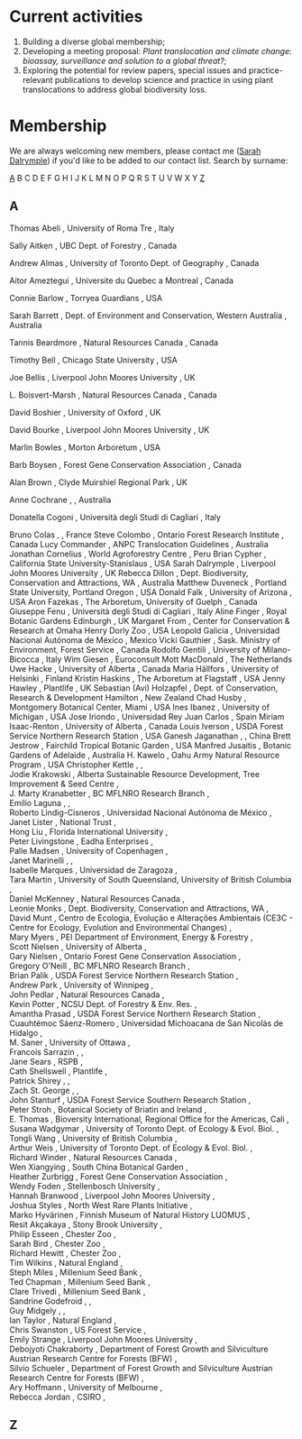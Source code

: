 # Current activities
 1. Building a diverse global membership;
 2. Developing a meeting proposal: *Plant translocation and climate change: bioassay, surveillance and solution to a global threat?*;
 3. Exploring the potential for review papers, special issues and practice-relevant publications to develop science and practice in using plant translocations to address global biodiversity loss.

# Membership

We are always welcoming new members, please contact me ([Sarah Dalrymple](s.e.dalrymple@ljmu.ac.uk)) if you'd like to be added to our contact list.
Search by surname:

[A](##A) B C D E F G H I J K L M N O P Q R S T U V W X Y [Z](##Z)

## A

Thomas	Abeli	,	University of Roma Tre	,	Italy

Sally	Aitken	,	UBC Dept. of Forestry	,	Canada

Andrew	Almas	,	University of Toronto Dept. of Geography	,	Canada

Aitor	Ameztegui	,	 Universite du Quebec a Montreal	,	Canada

Connie	Barlow	,	Torryea Guardians	,	USA

Sarah	Barrett	,	Dept. of Environment and Conservation, Western Australia	,	Australia

Tannis	Beardmore	,	Natural Resources Canada	,	Canada

Timothy	Bell	,	Chicago State University	,	USA

Joe	Bellis	,	Liverpool John Moores University	,	UK

L.	Boisvert-Marsh	,	Natural Resources Canada	,	Canada

David	Boshier	,	University of Oxford	,	UK

David	Bourke	,	Liverpool John Moores University	,	UK

Marlin	Bowles	,	Morton Arboretum	,	USA

Barb	Boysen 	,	Forest Gene Conservation Association	,	Canada

Alan	Brown	,	Clyde Muirshiel Regional Park	,	UK

Anne	Cochrane	,		,	Australia

Donatella	Cogoni	,	Università degli Studi di Cagliari	,	Italy

Bruno	Colas	,		,	France
Steve	Colombo	,	Ontario Forest Research Institute	,	Canada
Lucy	Commander	,	ANPC Translocation Guidelines	,	Australia
Jonathan	Cornelius	,	World Agroforestry Centre	,	Peru
Brian	Cypher	,	California State University-Stanislaus	,	USA
Sarah	Dalrymple	,	Liverpool John Moores University	,	UK
Rebecca	Dillon	,	Dept. Biodiversity, Conservation and Attractions, WA	,	Australia
Matthew	Duveneck	,	Portland State University, Portland Oregon	,	USA
Donald	Falk	,	University of Arizona	,	USA
Aron	Fazekas	,	The Arboretum, University of Guelph	,	Canada
Giuseppe	Fenu	,	Università degli Studi di Cagliari	,	Italy
Aline	Finger	,	Royal Botanic Gardens Edinburgh	,	UK
Margaret	From	,	Center for Conservation & Research at Omaha Henry Dorly Zoo	,	USA
Leopold	Galicia	,	Universidad Nacional Autónoma de México	,	Mexico
Vicki	Gauthier	,	Sask. Ministry of Environment, Forest Service	,	Canada
Rodolfo	Gentili	,	University of Milano-Bicocca	,	Italy
Wim	Giesen	,	Euroconsult Mott MacDonald	,	The Netherlands
Uwe	Hacke	,	University of Alberta	,	Canada
Maria	Hällfors	,	University of Helsinki	,	Finland
Kristin	Haskins	,	The Arboretum at Flagstaff	,	USA
Jenny	Hawley	,	Plantlife	,	UK
Sebastian (Avi)	Holzapfel	,	Dept. of Conservation, Research & Development Hamilton	,	New Zealand
Chad	Husby	,	Montgomery Botanical Center, Miami	,	USA
Ines	Ibanez	,	University of Michigan	,	USA
Jose	Iriondo	,	Universidad Rey Juan Carlos	,	Spain
Miriam	Isaac-Renton	,	University of Alberta	,	Canada
Louis	Iverson	,	USDA Forest Service Northern Research Station	,	USA
Ganesh	Jaganathan	,		,	China
Brett	Jestrow	,	Fairchild Tropical Botanic Garden	,	USA
Manfred	Jusaitis	,	Botanic Gardens of Adelaide	,	Australia
H.	Kawelo	,	Oahu Army Natural Resource Program	,	USA
Christopher	Kettle	,		,	
Jodie	Krakowski	,	Alberta Sustainable Resource Development, Tree Improvement & Seed Centre	,	
J. Marty	Kranabetter	,	BC MFLNRO Research Branch	,	
Emilio	Laguna	,		,	
Roberto	Lindig-Cisneros	,	Universidad Nacional Autónoma de México	,	
Janet	Lister	,	National Trust	,	
Hong	Liu	,	Florida International University	,	
Peter	Livingstone	,	Eadha Enterprises	,	
Palle	Madsen	,	University of Copenhagen	,	
Janet	Marinelli	,		,	
Isabelle	Marques	,	Universidad de Zaragoza	,	
Tara	Martin	,	University of South Queensland, University of British Columbia	,	
Daniel	McKenney	,	Natural Resources Canada	,	
Leonie	Monks	,	Dept. Biodiversity, Conservation and Attractions, WA	,	
David	Munt	,	Centro de Ecologia, Evolução e Alterações Ambientais (CE3C - Centre for Ecology, Evolution and Environmental Changes)	,	
Mary	Myers	,	PEI Department of Environment, Energy & Forestry	,	
Scott	Nielsen	,	University of Alberta	,	
Gary	Nielsen	,	Ontario Forest Gene Conservation Association	,	
Gregory	O'Neill	,	BC MFLNRO Research Branch	,	
Brian	Palik	,	USDA Forest Service Northern Research Station	,	
Andrew	Park	,	University of Winnipeg	,	
John	Pedlar	,	Natural Resources Canada	,	
Kevin	Potter	,	NCSU Dept. of Forestry & Env. Res.	,	
Amantha	Prasad	,	USDA Forest Service Northern Research Station	,	
Cuauhtémoc	Sáenz-Romero	,	Universidad Michoacana de San Nicolás de Hidalgo	,	
M.	Saner	,	University of Ottawa	,	
Francois	Sarrazin	,		,	
Jane	Sears	,	RSPB	,	
Cath	Shellswell	,	Plantlife	,	
Patrick	Shirey	,		,	
Zach	St. George	,		,	
John	Stanturf	,	USDA Forest Service Southern Research Station	,	
Peter	Stroh	,	Botanical Society of Briatin and Ireland	,	
E.	Thomas	,	Bioversity International, Regional Office for the Americas, Cali	,	
Susana	Wadgymar	,	University of Toronto Dept. of Ecology & Evol. Biol.	,	
Tongli	Wang	,	University of British Columbia	,	
Arthur	Weis	,	University of Toronto Dept. of Ecology & Evol. Biol.	,	
Richard	Winder	,	Natural Resources Canada	,	
Wen	Xiangying	,	South China Botanical Garden	,	
Heather	Zurbrigg	,	Forest Gene Conservation Association	,	
Wendy	Foden	,	Stellenbosch University	,	
Hannah	Branwood	,	Liverpool John Moores University	,	
Joshua	Styles	,	North West Rare Plants Initiative	,	
Marko	Hyvärinen	,	Finnish Museum of Natural History LUOMUS	,	
Resit	Akçakaya	,	Stony Brook University	,	
Philip	Esseen	,	Chester Zoo	,	
Sarah	Bird	,	Chester Zoo	,	
Richard	Hewitt	,	Chester Zoo	,	
Tim	Wilkins	,	Natural England	,	
Steph	Miles	,	Millenium Seed Bank	,	
Ted	Chapman	,	Millenium Seed Bank	,	
Clare	Trivedi	,	Millenium Seed Bank	,	
Sandrine	Godefroid	,		,	
Guy	Midgely	,		,	
Ian	Taylor	,	Natural England	,	
Chris	Swanston	,	US Forest Service	,	
Emily	Strange	,	Liverpool John Moores University	,	
Debojyoti	Chakraborty	,	Department of Forest Growth and Silviculture Austrian Research Centre for Forests (BFW)	,	
Silvio	Schueler	,	Department of Forest Growth and Silviculture Austrian Research Centre for Forests (BFW)	,	
Ary	Hoffmann	,	University of Melbourne	,	
Rebecca	Jordan	,	CSIRO	,	
## Z
